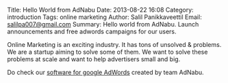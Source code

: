 Title: Hello World from AdNabu
Date: 2013-08-22 16:08
Category: introduction
Tags: online marketing
Author: Salil Panikkaveettil
Email: salilpa007@gmail.com
Summary: Hello world from AdNabu. Launch announcements and free adwords campaigns for our users.

Online Marketing is an exciting industry. It has tons of unsolved & problems. We are a startup aiming to solve some of them. 
We want to solve these problems at scale and want to help advertisers small and big.

Do check our [software for google AdWords](https://www.adnabu.com/ "AdWords Software Tool") created by team AdNabu.
